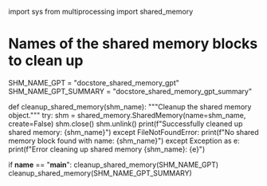 import sys
from multiprocessing import shared_memory

# Names of the shared memory blocks to clean up
SHM_NAME_GPT = "docstore_shared_memory_gpt"
SHM_NAME_GPT_SUMMARY = "docstore_shared_memory_gpt_summary"

def cleanup_shared_memory(shm_name):
    """Cleanup the shared memory object."""
    try:
        shm = shared_memory.SharedMemory(name=shm_name, create=False)
        shm.close()
        shm.unlink()
        print(f"Successfully cleaned up shared memory: {shm_name}")
    except FileNotFoundError:
        print(f"No shared memory block found with name: {shm_name}")
    except Exception as e:
        print(f"Error cleaning up shared memory {shm_name}: {e}")

if __name__ == "__main__":
    cleanup_shared_memory(SHM_NAME_GPT)
    cleanup_shared_memory(SHM_NAME_GPT_SUMMARY)
